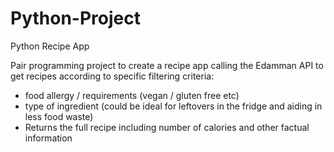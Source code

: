 # Python-Project
Python Recipe App

Pair programming project to create a recipe app calling the Edamman API to get recipes according to specific filtering criteria:
- food allergy / requirements (vegan / gluten free etc)
- type of ingredient (could be ideal for leftovers in the fridge and aiding in less food waste)
- Returns the full recipe including number of calories and other factual information
